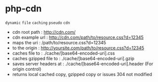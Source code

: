 php-cdn
=======



`dynamic` `file` `caching` `pseudo` `cdn`
 
 
* cdn root path   : http://cdn.com/
* cdn example url : http://cdn.com/path/to/resource.css?d=12345
* maps the uri    : /path/to/resource.css?d=12345
* to the origin   : http://yoursite.com/path/to/resource.css?d=12345
* caches file to  : ./cache/[base64-encoded-uri].css
* caches gzipped file to : ./cache/[base64-encoded-uri].gzip
* saves server headers at : ./cache/[base64-encoded-uri].header (For origin control)
* returns local cached copy, gzipped copy or issues 304 not modified
